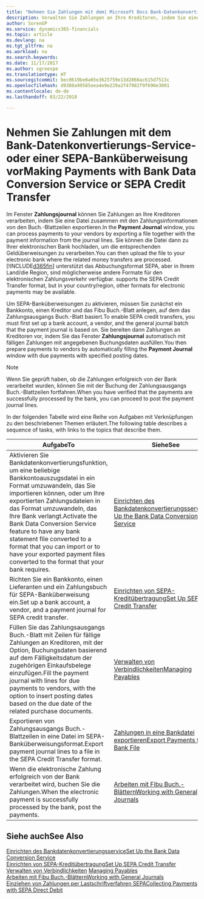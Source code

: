 ```yaml
---
title: "Nehmen Sie Zahlungen mit dem| Microsoft Docs Bank-Datenkonvertierungs-Service- oder einer SEPA-Banküberweisung vor | Microsoft Docs"
description: Verwalten Sie Zahlungen an Ihre Kreditoren, indem Sie eine Datei zusammen mit den Zahlungsinformationen von den Buch.-Blattzeilen exportieren.
author: SorenGP
ms.service: dynamics365-financials
ms.topic: article
ms.devlang: na
ms.tgt_pltfrm: na
ms.workload: na
ms.search.keywords: 
ms.date: 11/17/2017
ms.author: sgroespe
ms.translationtype: HT
ms.sourcegitcommit: bec0619be0a65e3625759e13d2866ac615d7513c
ms.openlocfilehash: d9388a99585eea4e9e229a2f47982f9f690e3001
ms.contentlocale: de-de
ms.lasthandoff: 03/22/2018

---
```

# <a name="making-payments-with-bank-data-conversion-service-or-sepa-credit-transfer"></a><span data-ttu-id="091a9-103">Nehmen Sie Zahlungen mit dem Bank-Datenkonvertierungs-Service- oder einer SEPA-Banküberweisung vor</span><span class="sxs-lookup"><span data-stu-id="091a9-103">Making Payments with Bank Data Conversion Service or SEPA Credit Transfer</span></span>
<span data-ttu-id="091a9-104">Im Fenster **Zahlungsjournal** können Sie Zahlungen an Ihre Kreditoren verarbeiten, indem Sie eine Datei zusammen mit den Zahlungsinformationen von den Buch.-Blattzeilen exportieren.</span><span class="sxs-lookup"><span data-stu-id="091a9-104">In the **Payment Journal** window, you can process payments to your vendors by exporting a file together with the payment information from the journal lines.</span></span> <span data-ttu-id="091a9-105">Sie können die Datei dann zu Ihrer elektronischen Bank hochladen, um die entsprechenden Geldüberweisungen zu verarbeiten.</span><span class="sxs-lookup"><span data-stu-id="091a9-105">You can then upload the file to your electronic bank where the related money transfers are processed.</span></span> [!INCLUDE[d365fin](includes/d365fin_md.md)]<span data-ttu-id="091a9-106"> unterstützt das Abbuchungsformat SEPA, aber in Ihrem Land/die Region, sind möglicherweise andere Formate für den elektronischen Zahlungsverkehr verfügbar.</span><span class="sxs-lookup"><span data-stu-id="091a9-106"> supports the SEPA Credit Transfer format, but in your country/region, other formats for electronic payments may be available.</span></span>   

 <span data-ttu-id="091a9-107">Um SEPA-Banküberweisungen zu aktivieren, müssen Sie zunächst ein Bankkonto, einen Kreditor und das Fibu Buch.-Blatt anlegen, auf dem das Zahlungsausgangs Buch.-Blatt basiert.</span><span class="sxs-lookup"><span data-stu-id="091a9-107">To enable SEPA credit transfers, you must first set up a bank account, a vendor, and the general journal batch that the payment journal is based on.</span></span> <span data-ttu-id="091a9-108">Sie bereiten dann Zahlungen an Kreditoren vor, indem Sie das Fenster **Zahlungsjournal** automatisch mit fälligen Zahlungen mit angegebenen Buchungsdaten ausfüllen.</span><span class="sxs-lookup"><span data-stu-id="091a9-108">You then prepare payments to vendors by automatically filling the **Payment Journal** window with due payments with specified posting dates.</span></span>  

> [!NOTE]  
>  <span data-ttu-id="091a9-109">Wenn Sie geprüft haben, ob die Zahlungen erfolgreich von der Bank verarbeitet wurden, können Sie mit der Buchung der Zahlungsausgangs Buch.-Blattzeilen fortfahren.</span><span class="sxs-lookup"><span data-stu-id="091a9-109">When you have verified that the payments are successfully processed by the bank, you can proceed to post the payment journal lines.</span></span>  

 <span data-ttu-id="091a9-110">In der folgenden Tabelle wird eine Reihe von Aufgaben mit Verknüpfungen zu den beschriebenen Themen erläutert.</span><span class="sxs-lookup"><span data-stu-id="091a9-110">The following table describes a sequence of tasks, with links to the topics that describe them.</span></span>   

|<span data-ttu-id="091a9-111">**Aufgabe**</span><span class="sxs-lookup"><span data-stu-id="091a9-111">**To**</span></span>|<span data-ttu-id="091a9-112">**Siehe**</span><span class="sxs-lookup"><span data-stu-id="091a9-112">**See**</span></span>|  
|------------|-------------|  
|<span data-ttu-id="091a9-113">Aktivieren Sie Bankdatenkonvertierungsfunktion, um eine beliebige Bankkontoauszugsdatei in ein Format umzuwandeln, das Sie importieren können, oder um Ihre exportierten Zahlungsdateien in das Format umzuwandeln, das Ihre Bank verlangt.</span><span class="sxs-lookup"><span data-stu-id="091a9-113">Activate the Bank Data Conversion Service feature to have any bank statement file converted to a format that you can import or to have your exported payment files converted to the format that your bank requires.</span></span>|[<span data-ttu-id="091a9-114">Einrichten des Bankdatenkonvertierungsservice</span><span class="sxs-lookup"><span data-stu-id="091a9-114">Set Up the Bank Data Conversion Service</span></span>](bank-how-setup-bank-statement-service.md)|  
|<span data-ttu-id="091a9-115">Richten Sie ein Bankkonto, einen Lieferanten und ein Zahlungsbuch für SEPA-Banküberweisung ein.</span><span class="sxs-lookup"><span data-stu-id="091a9-115">Set up a bank account, a vendor, and a payment journal for SEPA credit transfer.</span></span>|[<span data-ttu-id="091a9-116">Einrichten von SEPA-Kreditübertragung</span><span class="sxs-lookup"><span data-stu-id="091a9-116">Set Up SEPA Credit Transfer</span></span>](finance-how-to-set-up-sepa-credit-transfer.md)|  
|<span data-ttu-id="091a9-117">Füllen Sie das Zahlungsausgangs Buch.-Blatt mit Zeilen für fällige Zahlungen an Kreditoren, mit der Option, Buchungsdaten basierend auf dem Fälligkeitsdatum der zugehörigen Einkaufsbelege einzufügen.</span><span class="sxs-lookup"><span data-stu-id="091a9-117">Fill the payment journal with lines for due payments to vendors, with the option to insert posting dates based on the due date of the related purchase documents.</span></span>|[<span data-ttu-id="091a9-118">Verwalten von Verbindlichkeiten</span><span class="sxs-lookup"><span data-stu-id="091a9-118">Managing Payables</span></span>](payables-manage-payables.md)|  
|<span data-ttu-id="091a9-119">Exportieren von Zahlungsausgangs Buch.-Blattzeilen in eine Datei im SEPA-Banküberweisungsformat.</span><span class="sxs-lookup"><span data-stu-id="091a9-119">Export payment journal lines to a file in the SEPA Credit Transfer format.</span></span>|[<span data-ttu-id="091a9-120">Zahlungen in eine Bankdatei exportieren</span><span class="sxs-lookup"><span data-stu-id="091a9-120">Export Payments to a Bank File</span></span>](payables-how-export-payments-bank-file.md)|  
|<span data-ttu-id="091a9-121">Wenn die elektronische Zahlung erfolgreich von der Bank verarbeitet wird, buchen Sie die Zahlungen.</span><span class="sxs-lookup"><span data-stu-id="091a9-121">When the electronic payment is successfully processed by the bank, post the payments.</span></span>|[<span data-ttu-id="091a9-122">Arbeiten mit Fibu Buch.-Blättern</span><span class="sxs-lookup"><span data-stu-id="091a9-122">Working with General Journals</span></span>](ui-work-general-journals.md)|  

## <a name="see-also"></a><span data-ttu-id="091a9-123">Siehe auch</span><span class="sxs-lookup"><span data-stu-id="091a9-123">See Also</span></span>  
[<span data-ttu-id="091a9-124">Einrichten des Bankdatenkonvertierungsservice</span><span class="sxs-lookup"><span data-stu-id="091a9-124">Set Up the Bank Data Conversion Service</span></span>](bank-how-setup-bank-statement-service.md)  
[<span data-ttu-id="091a9-125">Einrichten von SEPA-Kreditübertragung</span><span class="sxs-lookup"><span data-stu-id="091a9-125">Set Up SEPA Credit Transfer</span></span>](finance-how-to-set-up-sepa-credit-transfer.md)  
<span data-ttu-id="091a9-126">[Verwalten von Verbindlichkeiten](payables-manage-payables.md) </span><span class="sxs-lookup"><span data-stu-id="091a9-126">[Managing Payables](payables-manage-payables.md) </span></span>  
[<span data-ttu-id="091a9-127">Arbeiten mit Fibu Buch.-Blättern</span><span class="sxs-lookup"><span data-stu-id="091a9-127">Working with General Journals</span></span>](ui-work-general-journals.md)  
[<span data-ttu-id="091a9-128">Einziehen von Zahlungen per Lastschriftverfahren SEPA</span><span class="sxs-lookup"><span data-stu-id="091a9-128">Collecting Payments with SEPA Direct Debit</span></span>](finance-collect-payments-with-sepa-direct-debit.md)   

